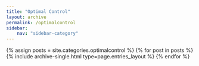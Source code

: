 ```yaml
---
title: "Optimal Control"
layout: archive
permalink: /optimalcontrol
sidebar:
    nav: "sidebar-category"
---
```


{% assign posts = site.categories.optimalcontrol %}
{% for post in posts %} {% include archive-single.html type=page.entries_layout %} {% endfor %}
